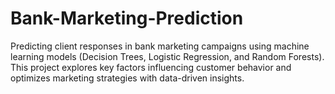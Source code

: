 # Bank-Marketing-Prediction
Predicting client responses in bank marketing campaigns using machine learning models (Decision Trees, Logistic Regression, and Random Forests). This project explores key factors influencing customer behavior and optimizes marketing strategies with data-driven insights.

